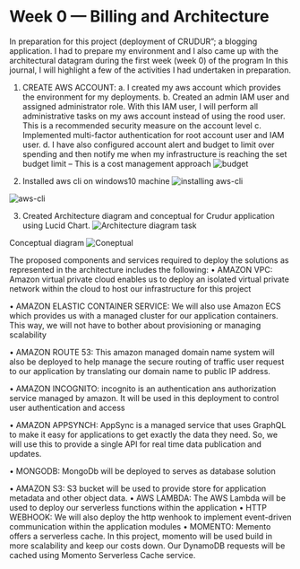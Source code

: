 # Week 0 — Billing and Architecture

In preparation for this project (deployment of CRUDUR”; a blogging application. I had to prepare my environment and I also came up with the architectural datagram during the first week (week 0) of the program
In this journal, I will highlight a few of the activities I had undertaken in preparation. 
1.	CREATE AWS ACCOUNT: 
a.	I created my aws account which provides the environment for my deployments. 
b.	Created an admin IAM user and assigned administrator role. With this IAM user, I will perform all administrative tasks on my aws account  instead of using the rood user. This is a recommended security measure on the account level
c.	Implemented multi-factor authentication for root account user and IAM user.
d.	I have also configured account alert and budget to limit over spending and then notify me when my infrastructure is reaching the set budget limit – This is a cost management approach
 ![budget](https://user-images.githubusercontent.com/104580680/221346963-79f1752a-b7e3-436f-8232-eb30dc7c3c96.JPG)


2.	Installed aws cli on windows10 machine
 ![installing aws-cli](https://user-images.githubusercontent.com/104580680/221346976-8a19a17e-5506-42fe-9d5f-220c94ea152e.JPG)

![aws-cli](https://user-images.githubusercontent.com/104580680/221346988-456424eb-dd94-4206-ad30-e07f66124238.JPG)


3.	Created Architecture diagram and conceptual for Crudur application using Lucid Chart.
 ![Architecture diagram task](https://user-images.githubusercontent.com/104580680/221346850-495caa29-805c-4a61-bdf1-ca0f128f7aee.JPG)


Conceptual diagram
 ![Coneptual](https://user-images.githubusercontent.com/104580680/221346836-5f9c232a-af02-45b2-8101-8d917e02b147.JPG)


The proposed components and services required to deploy the solutions as represented in the architecture includes the following: 
•	AMAZON VPC: Amazon virtual private cloud enables us to deploy an isolated virtual private network within the cloud to host our infrastructure for this project

•	AMAZON ELASTIC CONTAINER SERVICE:  We will also use Amazon ECS which provides us with a managed cluster for our application containers. This way, we will not have to bother about provisioning or managing scalability


•	AMAZON ROUTE 53: This amazon managed domain name system will also be deployed to help manage the secure routing of traffic user request to our application by translating our domain name to public IP address.

•	AMAZON INCOGNITO:  incognito is an authentication ans authorization service managed by amazon. It will be used in this deployment to control user authentication and access


•	AMAZON APPSYNCH: AppSync is a managed service that uses GraphQL to make it easy for applications to get exactly the data they need. So, we will use this to provide a single API for real time data publication and updates.

•	MONGODB:  MongoDb will be deployed to serves as database solution

•	AMAZON S3:  S3 bucket will be used to provide store for application metadata and other object data.
•	AWS LAMBDA:  The AWS  Lambda will be used to deploy our serverless functions within the application
•	HTTP WEBHOOK: We will also deploy the http wenhook to implement event-driven communication within the application modules
•	MOMENTO:   Memento offers a serverless cache. In this project, momento will be used build in more scalability and keep our costs down. Our DynamoDB requests will be cached using Momento Serverless Cache service.
